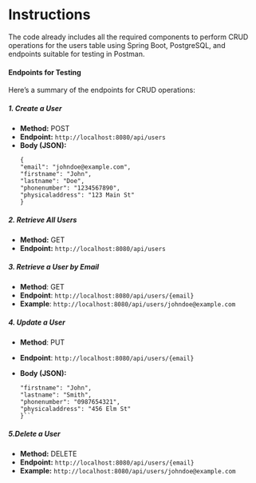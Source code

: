 # **Instructions**

The code already includes all the required components to perform CRUD operations for the users table using Spring Boot,
PostgreSQL, and endpoints suitable for testing in Postman.

#### Endpoints for Testing

Here’s a summary of the endpoints for CRUD operations:

##### **1. Create a User**

- **Method:** POST
- **Endpoint:** `http://localhost:8080/api/users`
- **Body (JSON):**
  ```
  {
  "email": "johndoe@example.com",
  "firstname": "John",
  "lastname": "Doe",
  "phonenumber": "1234567890",
  "physicaladdress": "123 Main St"
  }
  ```

##### **2. Retrieve All Users**

- **Method:** GET
- **Endpoint:** `http://localhost:8080/api/users`

##### **3. Retrieve a User by Email**

* **Method**: GET
* **Endpoint**: `http://localhost:8080/api/users/{email}`
* **Example**: `http://localhost:8080/api/users/johndoe@example.com`

##### **4. Update a User**

* **Method**: PUT
* **Endpoint**: `http://localhost:8080/api/users/{email}`
* **Body (JSON):**

    ```{
    "firstname": "John",
    "lastname": "Smith",
    "phonenumber": "0987654321",
    "physicaladdress": "456 Elm St"
    }```

##### **5.Delete a User**

* **Method:** DELETE
* **Endpoint:** `http://localhost:8080/api/users/{email}`
* **Example:** `http://localhost:8080/api/users/johndoe@example.com`
